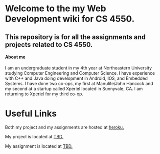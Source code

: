 # Welcome to the my Web Development wiki for CS 4550.

## This repository is for all the assignments and projects related to CS 4550.

#### About me
I am an undergraduate student in my 4th year at Northeastern University studying 
Computer Engineering and Computer Science. 
I have experience with C++ and Java doing development in Android, IOS, and Embedded Systems. 
I have done two co-ops, my first at Manulife/John Hancock and my second at a startup called Xperiel located in 
Sunnyvale, CA. I am returning to Xperiel for my third co-op.



# Useful Links
Both my project and my assignments are hosted at [heroku.](https://webdev-summer-2017.herokuapp.com/)

My project is located at [TBD.](www.google.com)

My assignment is located at [TBD.](www.google.com)




